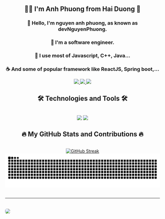 
<h2 align="center">🧑‍💻 I'm Anh Phuong from Hai Duong 🎸</h2>
<div align="center">
<h3 align="center">👋 Hello, I'm nguyen anh phuong, as known as devNguyenPhuong.</h3>
<h3>👀 I'm a software engineer.</h3>
<h3>🌱 I use most of Javascript, C++, Java...</h3>
<h3>☕ And some of popular framework like ReactJS, Spring boot,...</h3>
</div>
<div align="center"> 
  <a href="https://www.facebook.com/yun.khngn/">
    <img src="https://img.shields.io/badge/Facebook-1877F2?style=for-the-badge&logo=facebook&logoColor=white" />
  </a>
  <a href="https://www.instagram.com/yun.khngn/">
    <img src="https://img.shields.io/badge/Instagram-E4405F?style=for-the-badge&logo=instagram&logoColor=white" />
  </a>
  <a href="https://www.behance.net/yunkhngn_" target="_blank">
    <img src="https://img.shields.io/badge/Behance-053eff?style=for-the-badge&logo=behance&logoColor=white" target="_blank" />
  </a>
</div>
<h2 align="center">🛠 Technologies and Tools 🛠</h2>
<br/>
<div align="center">
    <img src="https://skillicons.dev/icons?i=react,nextjs,nodejs,html,css,javascript,typescript,git,photoshop,ai,pr,xd" />
    <img src="https://skillicons.dev/icons?i=mui,python,vscode,github,express,firebase,npm,java,threejs,vercel,blender,cloudflare" /><br>
</div>

<h2 align="center">🔥 My GitHub Stats and Contributions 🔥</h2>
<br>
<div align=center>
 <a href="https://git.io/streak-stats"><img src="https://github-readme-streak-stats.herokuapp.com?user=devNguyenPhuong" alt="GitHub Streak" /></a>
<img alt="snake eating my contributions" src="https://raw.githubusercontent.com/yunkhngn/yunkhngn/output/github-contribution-grid-snake-dark.svg"/>
</div>
<br>
<hr/>
<img src="https://user-images.githubusercontent.com/44545000/168491799-abde2092-271b-4546-9a62-a1debe6cddf8.gif" style="border-radius:5px; margin-top:20px">
